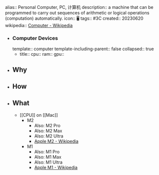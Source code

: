 alias:: Personal Computer, PC, 计算机
description:: a machine that can be programmed to carry out sequences of arithmetic or logical operations (computation) automatically.
icon:: 🖥️
tags:: #3C
created:: 20230620
wikipedia:: [Computer - Wikipedia](https://en.wikipedia.org/wiki/Computer)

  - ### Computer Devices
    template:: computer
    template-including-parent:: false
    collapsed:: true
    - title:: 
      cpu:: 
      ram:: 
      gpu::
- ## Why
- ## How
- ## What
  - [[CPU]] on [[Mac]]
    - M2
      - Also: M2 Pro
      - Also: M2 Max
      - Also: M2 Ultra
      - [Apple M2 - Wikipedia](https://en.wikipedia.org/wiki/Apple_M2)
    - M1
      - Also: M1 Pro
      - Also: M1 Max
      - Also: M1 Ultra
      - [Apple M1 - Wikipedia](https://en.wikipedia.org/wiki/Apple_M1)
